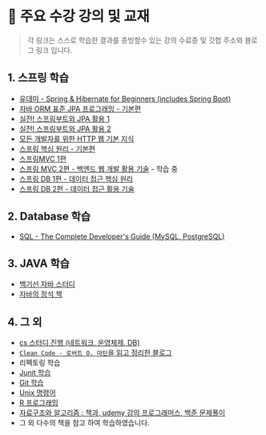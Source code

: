 # :pushpin: 주요 수강 강의 및 교재
> 각 링크는 스스로 학습한 결과를 증빙할수 있는 강의 수료증 및 깃헙 주소와 블로그 링크 입니다.
## 1. 스프링 학습
 - [유데미 - Spring & Hibernate for Beginners (includes Spring Boot)](https://www.udemy.com/certificate/UC-867f6d90-d416-4b4a-b840-b64b0021fc64/)
 - [자바 ORM 표준 JPA 프로그래밍 - 기본편](https://www.inflearn.com/certificate/465454-324109-4805422)
 - [실전! 스프링부트와 JPA 활용 1](https://www.inflearn.com/certificate/465454-324119-4805421)
 - [실전! 스프링부트와 JPA 활용 2](https://www.inflearn.com/certificate/465454-324214-4805420) 
 - [모든 개발자를 위한 HTTP 웹 기본 지식](https://www.inflearn.com/certificate/465454-326277-4805418)
 - [스프링 핵심 원리 - 기본편](https://www.inflearn.com/certificate/465454-325969-4805419)
 - [스프링MVC 1편](https://www.inflearn.com/certificate/465454-326674-10558989)
 - [스프링 MVC 2편 - 백엔드 웹 개발 활용 기술](https://www.inflearn.com/course/%EC%8A%A4%ED%94%84%EB%A7%81-mvc-2) - 학습 중
 - [스프링 DB 1편 - 데이터 접근 핵심 원리](https://www.inflearn.com/course/%EC%8A%A4%ED%94%84%EB%A7%81-db-1)
 - [스프링 DB 2편 - 데이터 접근 활용 기술](https://www.inflearn.com/course/%EC%8A%A4%ED%94%84%EB%A7%81-db-2)

## 2. Database 학습
 - [SQL - The Complete Developer's Guide (MySQL, PostgreSQL)](https://github.com/juno-junho/sql-complete-guide)

## 3. JAVA 학습
 - [백기선 자바 스터디](https://juno-juno.tistory.com/40)
 - [자바의 정석 책](https://github.com/juno-junho/java-playground)

## 4. 그 외
 - [cs 스터디 진행 (네트워크, 운영체제, DB)](https://github.com/konkuk-tech-course/cs-study)
 - [`Clean Code - 로버트 O. 마틴`을 읽고 정리한 블로그](https://juno-juno.tistory.com/82)
 - 리펙토링 학습
 - [Junit 학습](https://github.com/juno-junho/unit-testing-practice)
 - [Git 학습](https://juno-juno.tistory.com/45)
 - [Unix 명령어](https://juno-juno.tistory.com/category/Programming/Command%20Line)
 - [R 프로그래밍](https://juno-juno.tistory.com/category/Programming/R%20programming)
 - [자료구조와 알고리즘 : 책과, udemy 강의 프로그래머스, 백준 문제풀이](https://github.com/juno-junho/solving-coding-problems)
 - 그 외 다수의 책을 참고 하여 학습하였습니다.
